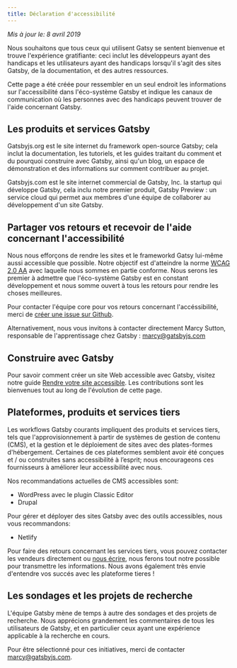 ```yaml
---
title: Déclaration d'accessibilité
---
```


_Mis à jour le: 8 avril 2019_

Nous souhaitons que tous ceux qui utilisent Gatsy se sentent bienvenue et trouve l'expérience gratifiante: ceci inclut les développeurs ayant des handicaps et les utilisateurs ayant des handicaps lorsqu'il s'agit des sites Gatsby, de la documentation, et des autres ressources.

Cette page a été créée pour ressembler en un seul endroit les informations sur l'accessibilité dans l'éco-système Gatsby et indique les canaux de communication où les personnes avec des handicaps peuvent trouver de l'aide concernant Gatsby.

## Les produits et services Gatsby

Gatsbyjs.org est le site internet du framework open-source Gatsby; cela inclut la documentation, les tutoriels, et les guides traitant du comment et du pourquoi construire avec Gatsby, ainsi qu'un blog, un espace de démonstration et des informations sur comment contribuer au projet.

Gatsbyjs.com est le site internet commercial de Gatsby, Inc. la startup qui développe Gatsby, cela inclu notre premier produit, Gatsby Preview : un service cloud qui permet aux membres d'une équipe de collaborer au développement d'un site Gatsby.

## Partager vos retours et recevoir de l'aide concernant l'accessibilité

Nous nous efforçons de rendre les sites et le frameworkd Gatsy lui-même aussi accessible que possible. Notre objectif est d'atteindre la norme [WCAG 2.0 AA](https://www.w3.org/TR/WCAG20/) avec laquelle nous sommes en partie conforme. Nous serons les premier à admettre que l'éco-système Gatsby est en constant développement et nous somme ouvert à tous les retours pour rendre les choses meilleures.

Pour contacter l'équipe core pour vos retours concernant l'accéssibilité, merci de [créer une issue sur Github](https://github.com/gatsbyjs/gatsby/issues/new/choose).

Alternativement, nous vous invitons à contacter directement Marcy Sutton, responsable de l'apprentissage chez Gatsby : [marcy@gatsbyjs.com](mailto:marcy@gatsbyjs.com)

## Construire avec Gatsby

Pour savoir comment créer un site Web accessible avec Gatsby, visitez notre guide [Rendre votre site accessible](/docs/making-your-site-accessible/). Les contributions sont les bienvenues tout au long de l'évolution de cette page.

## Plateformes, produits et services tiers

Les workflows Gatsby courants impliquent des produits et services tiers, tels que l'approvisionnement à partir de systèmes de gestion de contenu (CMS), et la gestion et le déploiement de sites avec des plates-formes d'hébergement. Certaines de ces plateformes semblent avoir été conçues et / ou construites sans accessibilité à l’esprit; nous encourageons ces fournisseurs à améliorer leur accessibilité avec nous.

Nos recommandations actuelles de CMS accessibles sont:

- WordPress avec le plugin Classic Editor
- Drupal

Pour gérer et déployer des sites Gatsby avec des outils accessibles, nous vous recommandons:

- Netlify

Pour faire des retours concernant les services tiers, vous pouvez contacter les vendeurs directement ou [nous écrire](mailto:marcy@gatsbyjs.com), nous ferons tout notre possible pour transmettre les informations. Nous avons également très envie d'entendre vos succés avec les plateforme tieres !

## Les sondages et les projets de recherche

L'équipe Gatsby mène de temps à autre des sondages et des projets de recherche. Nous apprécions grandement les commentaires de tous les utilisateurs de Gatsby, et en particulier ceux ayant une expérience applicable à la recherche en cours.

Pour être sélectionné pour ces initiatives, merci de contacter [marcy@gatsbyjs.com](mailto:marcy@gatsbyjs.com).
